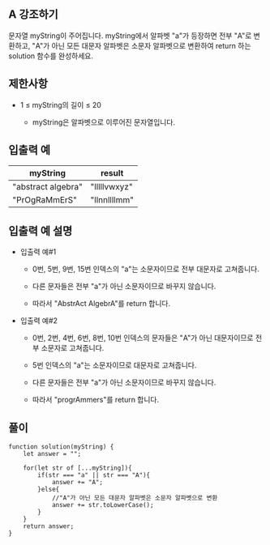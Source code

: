 ## A 강조하기

문자열 myString이 주어집니다. myString에서 알파벳 "a"가 등장하면 전부 "A"로 변환하고, "A"가 아닌 모든 대문자 알파벳은 소문자 알파벳으로 변환하여 return 하는 solution 함수를 완성하세요.

## 제한사항

- 1 ≤ myString의 길이 ≤ 20

  - myString은 알파벳으로 이루어진 문자열입니다.

## 입출력 예

| myString           | result       |
| ------------------ | ------------ |
| "abstract algebra" | "lllllvwxyz" |
| "PrOgRaMmErS"      | "llnnllllmm" |

## 입출력 예 설명

- 입출력 예#1

  - 0번, 5번, 9번, 15번 인덱스의 "a"는 소문자이므로 전부 대문자로 고쳐줍니다.

  - 다른 문자들은 전부 "a"가 아닌 소문자이므로 바꾸지 않습니다.

  - 따라서 "AbstrAct AlgebrA"를 return 합니다.

- 입출력 예#2

  - 0번, 2번, 4번, 6번, 8번, 10번 인덱스의 문자들은 "A"가 아닌 대문자이므로 전부 소문자로 고쳐줍니다.

  - 5번 인덱스의 "a"는 소문자이므로 대문자로 고쳐줍니다.

  - 다른 문자들은 전부 "a"가 아닌 소문자이므로 바꾸지 않습니다.

  - 따라서 "progrAmmers"를 return 합니다.

## 풀이

```
function solution(myString) {
    let answer = "";

    for(let str of [...myString]){
        if(str === "a" || str === "A"){
            answer += "A";
        }else{
            //"A"가 아닌 모든 대문자 알파벳은 소문자 알파벳으로 변환
            answer += str.toLowerCase();
        }
    }
    return answer;
}
```
